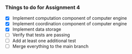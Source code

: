 ### Things to do for Assignment 4
- [x] Implement computation component of computer engine
- [x] Implement coordination component of computer engine
- [x] Implement data storage
- [ ] Verify that tests are passing
- [ ] Add at least one additional test
- [ ] Merge everything to the main branch
